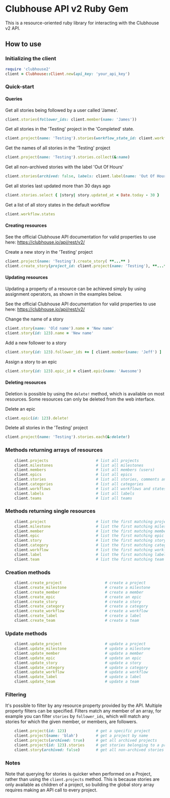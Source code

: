 # Clubhouse API v2 Ruby Gem

This is a resource-oriented ruby library for interacting with the Clubhouse v2 API. 

## How to use

### Initializing the client
```ruby
require 'clubhouse2'
client = Clubhouse::Client.new(api_key: 'your_api_key')
```

### Quick-start
#### Queries
Get all stories being followed by a user called 'James'.
```ruby
client.stories(follower_ids: client.member(name: 'James'))
```

Get all stories in the 'Testing' project in the 'Completed' state.
```ruby
client.project(name: 'Testing').stories(workflow_state_id: client.workflow.state(name: 'Completed'))
```

Get the names of all stories in the 'Testing' project
```ruby
client.project(name: 'Testing').stories.collect(&:name)
```

Get all non-archived stories with the label 'Out Of Hours'
```ruby
client.stories(archived: false, labels: client.label(name: 'Out Of Hours'))
```

Get all stories last updated more than 30 days ago
```ruby
client.stories.select { |story| story.updated_at < Date.today - 30 }
```

Get a list of all story states in the default workflow
```ruby
client.workflow.states
```

#### Creating resources
See the official Clubhouse API documentation for valid properties to use here:
https://clubhouse.io/api/rest/v2/

Create a new story in the 'Testing' project
```ruby
client.project(name: 'Testing').create_story( **...** )
client.create_story(project_id: client.project(name: 'Testing'), **...** )
```

#### Updating resources
Updating a property of a resource can be achieved simply by using assignment operators, as shown in the examples below.

See the official Clubhouse API documentation for valid properties to use here:
https://clubhouse.io/api/rest/v2/

Change the name of a story
```ruby
client.story(name: 'Old name').name = 'New name'
client.story(id: 123).name = 'New name'
```

Add a new follower to a story
```ruby
client.story(id: 123).follower_ids += [ client.member(name: 'Jeff') ]
```

Assign a story to an epic
```ruby
client.story(id: 123).epic_id = client.epic(name: 'Awesome')
```

#### Deleting resources
Deletion is possible by using the `delete!` method, which is available on most resources. Some resources can only be deleted from the web interface.

Delete an epic
```ruby
client.epic(id: 123).delete!
```

Delete all stories in the 'Testing' project
```ruby
client.project(name: 'Testing').stories.each(&:delete!)
```

### Methods returning arrays of resources
```ruby
	client.projects 					# list all projects
	client.milestones 					# list all milestones
	client.members 						# list all members (users)
	client.epics 						# list all epics
	client.stories 						# list all stories, comments and tasks [WARNING: slow!]
	client.categories 					# list all categories
	client.workflows 					# list all workflows and states
	client.labels 						# list all labels
	client.teams 						# list all teams
```
### Methods returning single resources
```ruby
	client.project 						# list the first matching project
	client.milestone 					# list the first matching milestone
	client.member 						# list the first matching member (user)
	client.epic 						# list the first matching epic
	client.story 						# list the first matching story [WARNING: slow!]
	client.category 					# list the first matching category
	client.workflow 					# list the first matching workflow (usually Default)
	client.label 						# list the first matching label
	client.team 						# list the first matching team
```

### Creation methods
```ruby
	client.create_project 					# create a project
	client.create_milestone 				# create a milestone
	client.create_member 					# create a member
	client.create_epic 						# create an epic
	client.create_story 					# create a story
	client.create_category 					# create a category
	client.create_workflow 					# create a workflow
	client.create_label 					# create a label
	client.create_team 						# create a team
```
### Update methods
```ruby
	client.update_project 					# update a project
	client.update_milestone 				# update a milestone
	client.update_member 					# update a member
	client.update_epic 						# update an epic
	client.update_story 					# update a story
	client.update_category 					# update a category
	client.update_workflow 					# update a workflow
	client.update_label 					# update a label
	client.update_team 						# update a team
```

### Filtering
It's possible to filter by any resource property provided by the API. Multiple property filters can be specified. Filters match any member of an array, for example you can filter `stories` by `follower_ids`, which will match any stories for which the given member, or members, are followers.
```ruby
	client.project(id: 123)				# get a specific project
	client.project(name: 'blah')		# get a project by name
	client.projects(archived: true) 	# get all archived projects
	client.project(id: 123).stories		# get stories belonging to a project
	client.story(archived: false)		# get all non-archived stories
```
### Notes
Note that querying for stories is quicker when performed on a Project, rather than using the `client.projects` method. This is because stories are only available as children of a project, so building the global story array requires making an API call to every project.